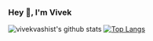 ### Hey 👋, I'm Vivek

![vivekvashist's github stats](https://github-readme-stats.vercel.app/api?username=vivekvashist&show_icons=true&count_private=true&line_height=40&theme=dark)
[![Top Langs](https://github-readme-stats.vercel.app/api/top-langs/?username=vivekvashist&theme=dark)](https://github.com/vivekvashist/github-readme-stats)
